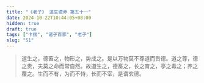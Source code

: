 ```yaml
---
title: "《老子》 道生德养 第五十一"
date: 2024-10-22T10:44:05+08:00
hidden: true
draft: true
tags: ["卡揣", "诸子百家", "老子"]
slug: "51"
---
```


> 道生之，德畜之，物形之，势成之。是以万物莫不尊道而贵德。道之尊，德之贵，夫莫之命而常自然。故道生之，德畜之，长之育之，亭之毒之；养之覆之。生而不有，为而不恃，长而不宰，是谓玄德。